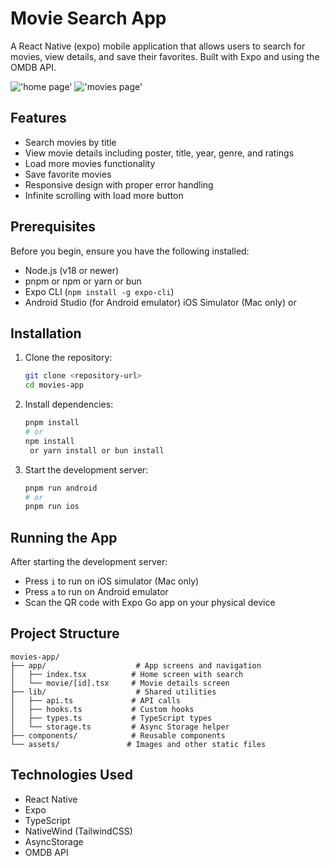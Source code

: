 # Movie Search App

A React Native (expo) mobile application that allows users to search for movies, view details, and save their favorites. Built with Expo and using the OMDB API.

!['home page'](/assets/snapshot-1.png?raw=true "home page")
!['movies page'](/assets/snapshot-2.png?raw=true "movies page")

## Features

- Search movies by title
- View movie details including poster, title, year, genre, and ratings
- Load more movies functionality
- Save favorite movies
- Responsive design with proper error handling
- Infinite scrolling with load more button

## Prerequisites

Before you begin, ensure you have the following installed:
- Node.js (v18 or newer)
- pnpm or npm or yarn or bun
- Expo CLI (`npm install -g expo-cli`)
- Android Studio (for Android emulator) iOS Simulator (Mac only) or 

## Installation

1. Clone the repository:
   ```bash
   git clone <repository-url>
   cd movies-app
   ```

2. Install dependencies:
   ```bash
   pnpm install
   # or
   npm install 
    or yarn install or bun install
   ```


4. Start the development server:
   ```bash
   pnpm run android
   # or
   pnpm run ios
   ```

## Running the App

After starting the development server:

- Press `i` to run on iOS simulator (Mac only)
- Press `a` to run on Android emulator
- Scan the QR code with Expo Go app on your physical device

## Project Structure

```
movies-app/
├── app/                    # App screens and navigation
│   ├── index.tsx          # Home screen with search
│   └── movie/[id].tsx     # Movie details screen
├── lib/                    # Shared utilities
│   ├── api.ts             # API calls
│   ├── hooks.ts           # Custom hooks
│   ├── types.ts           # TypeScript types
│   └── storage.ts         # Async Storage helper
├── components/            # Reusable components
└── assets/               # Images and other static files
```

## Technologies Used

- React Native
- Expo
- TypeScript
- NativeWind (TailwindCSS)
- AsyncStorage
- OMDB API

